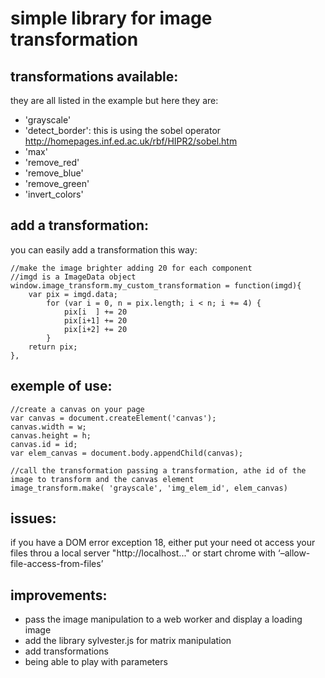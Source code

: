 simple library  for image transformation
========================================

transformations available:
------------------------
they are all listed in the example but here they are:

- 'grayscale' 
- 'detect_border': this is using the sobel operator http://homepages.inf.ed.ac.uk/rbf/HIPR2/sobel.htm
- 'max'
- 'remove_red'
- 'remove_blue' 
- 'remove_green'
- 'invert_colors'	
	
add a transformation:
---------------------
you can easily add a transformation this way:

	//make the image brighter adding 20 for each component
	//imgd is a ImageData object
	window.image_transform.my_custom_transformation = function(imgd){
		var pix = imgd.data;
    		for (var i = 0, n = pix.length; i < n; i += 4) {
      			pix[i  ] += 20
      			pix[i+1] += 20
      			pix[i+2] += 20
    		}
		return pix;
	},


exemple of use:
---------------

	//create a canvas on your page
	var canvas = document.createElement('canvas');
	canvas.width = w;
	canvas.height = h;
	canvas.id = id;
	var elem_canvas = document.body.appendChild(canvas);	
	
	//call the transformation passing a transformation, athe id of the image to transform and the canvas element
	image_transform.make( 'grayscale', 'img_elem_id', elem_canvas)
	
issues:
-------

if you have a DOM error exception 18, either put  your need ot access your files throu a local server "http://localhost..." or start chrome with ‘–allow-file-access-from-files’ 

improvements:
-------------
- pass the image manipulation to a web worker and display a loading image
- add the library sylvester.js for matrix manipulation
- add transformations
- being able to play with parameters
